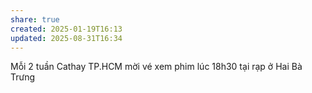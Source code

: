 ```yaml
---
share: true
created: 2025-01-19T16:13
updated: 2025-08-31T16:34
---
```

Mỗi 2 tuần Cathay TP.HCM mời vé xem phim lúc 18h30 tại rạp ở Hai Bà Trưng
